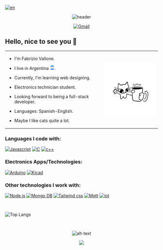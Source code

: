 [![en](https://img.shields.io/badge/lenguaje-español-red.svg)](https://github.com/FabrizioVal/FabrizioVal/blob/main/README.es.md)

<div align="center">
  
![header](https://capsule-render.vercel.app/api?type=waving&height=250&color=675f9f&text=Welcome!&textBg=false&fontColor=ffffff&fontSize=70&fontAlign=51&descAlignY=66)

  <a href="https://mail.google.com/mail/u/0/#inbox?compose=DmwnWrRnZVgvRFsFbTmHfDPblxkHdpHvHZQjxmPSTdvKxlkwhhVrPQLzSTtxHKgtdLVLMNXXrZjV">
        <img src="https://img.shields.io/badge/Gmail-fffdfc?style=flat-square&logo=gmail" alt="Gmail" style="width: 8%; height: 8%;">
    </a>
</div>

<h2 align="left"> Hello, nice to see you 👋 </h2>

<table>
  <tr>
    <td>

* I'm Fabrizio Vallone.<br>
* I live in Argentina <img src="https://github.com/FabrizioVal/FabrizioVal/blob/main/argentina.png" width="15"/>.<br> 
* Currently, I'm learning web designing.<br> 
* Electronics technician student. <br>
* Looking forward to being a full-stack developer.<br> 
* Languages: Spanish-English.<br>
* Maybe I like cats quite a lot.<br>

    </td>
    <td>

  <img src="https://github.com/FabrizioVal/FabrizioVal/blob/main/coffe%20catoo.jpg" width="200"/>

    </td>
  </tr>
</table>

### Languages I code with:

<a href="https://"><img src="https://img.shields.io/badge/Javascript-yellow?style=for-the-badge&logo=Javascript&logoColor=ffffff" alt="Javascript"></a>
<a href="https://"><img src="https://img.shields.io/badge/C-blue?style=for-the-badge&logo=c&logoColor=ffffff" alt="C"></a>
<a href="https://"><img src="https://img.shields.io/badge/c%2B%2B-007ec6?style=for-the-badge&logo=c%2B%2B&logoColor=white" alt="c++"></a>


### Electronics Apps/Technologies:

<a href="https://"><img src="https://img.shields.io/badge/Arduino-2cc2c7?style=for-the-badge&logo=arduino&logoColor=white" alt="Arduino"></a>
<a href="https://"><img src="https://img.shields.io/badge/Kicad-3f3bf7?style=for-the-badge&logo=kicad&logoColor=white" alt="Kicad"></a>

### Other technologies I work with:

<a href="https://"><img src="https://img.shields.io/badge/Node.js-3b991f?style=for-the-badge&logo=node.js&logoColor=white" alt="Node.js"></a>
<a href="https://"><img src="https://img.shields.io/badge/Mongo_DB-27750f?style=for-the-badge&logo=mongodb&logoColor=white" alt="Mongo DB"></a>
<a href="https://"><img src="https://img.shields.io/badge/Tailwind_css-3cbbc7?style=for-the-badge&logo=tailwind+css&logoColor=white" alt="Tailwind css"></a>
<a href="https://"><img src="https://img.shields.io/badge/Mqtt-620d66?style=for-the-badge&logo=mqtt&logoColor=white" alt="Mqtt"></a>
<a href="https://"><img src="https://img.shields.io/badge/iot-blue?style=for-the-badge&logo=bluetooth&logoColor=white" alt="iot"></a>

&nbsp;

![Top Langs](https://github-readme-stats.vercel.app/api/top-langs/?username=FabrizioVal&layout=donut&theme=tokyonight&ver=2)

&nbsp;

<div align="center">
  
![alt-text](https://github.com/FabrizioVal/FabrizioVal/blob/main/footer.gif)

</div>

<div align="center">
  
![](https://komarev.com/ghpvc/?username=FabrizioVal&style=flat-square&color=7f1eb0&style=for-the-badge)

</div>


